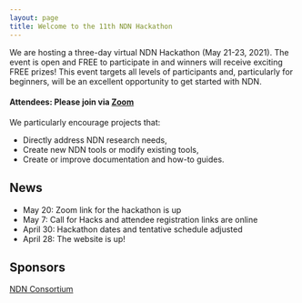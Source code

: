 ```yaml
---
layout: page
title: Welcome to the 11th NDN Hackathon
---
```


We are hosting a three-day virtual NDN Hackathon (May 21-23, 2021). The event is open and FREE to participate in and winners will receive exciting FREE prizes! This event targets all levels of participants and, particularly for beginners, will be an excellent opportunity to get started with NDN.

#### **Attendees: Please join via [Zoom](https://arizona.zoom.us/j/86129306505?pwd=VTZDMEhGQnU0TDZZZDR3K1hZRmpmZz09)**

We particularly encourage projects that:

 - Directly address NDN research needs,
 - Create new NDN tools or modify existing tools,
 - Create or improve documentation and how-to guides.


<!--## Call For Hacks

- Proposals should be submitted via [web form](https://docs.google.com/forms/d/e/1FAIpQLSfYe_kGUiosu01iMtbXPkMVgTYbMCXZgS-ZUaFx4IlKnun9-A/viewform).
- Click [here](http://11th-ndn-hackathon.named-data.net/cfh.html) for our "Call for Hacks".-->

## News
- May 20: Zoom link for the hackathon is up
- May 7: Call for Hacks and attendee registration links are online
- April 30: Hackathon dates and tentative schedule adjusted
- April 28: The website is up!

## Sponsors

[NDN Consortium](https://named-data.net/consortium/)
